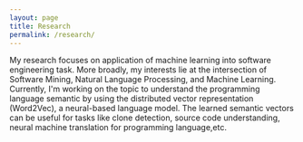 ```yaml
---
layout: page
title: Research
permalink: /research/
---
```


My research focuses on application of machine learning into software engineering task. More broadly, my interests lie at the intersection of Software Mining, Natural Language Processing, and Machine Learning. Currently, I'm working on the topic to understand the programming language semantic by using the distributed vector representation (Word2Vec), a neural-based language model. The learned semantic vectors can be useful for tasks like clone detection, source code understanding, neural machine translation for programming language,etc.


